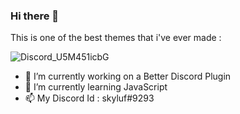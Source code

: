 ### Hi there 👋

This is one of the best themes that i've ever made : 

![Discord_U5M451icbG](https://user-images.githubusercontent.com/96982940/149345739-0bff9df0-8619-4ff5-8ede-65871e563a73.png)

- 🔭 I’m currently working on a Better Discord Plugin
- 🌱 I’m currently learning JavaScript
- 📫 My Discord Id : skyluf#9293
